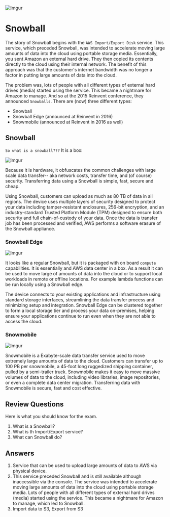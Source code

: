 ![Imgur](https://i.imgur.com/so3NXVC.png)

Snowball
======

The story of Snowball begins with the `AWS Import/Export Disk` service. This service, which preceded Snowball, was 
intended to accelerate moving large amounts of data into the cloud using portable storage media. Essentially, 
you sent Amazon an external hard drive.  They then copied its contents directly to the cloud using 
their internal network. The benefit of this approach was that the customer's internet bandwidth was
no longer a factor in putting large amounts of data into the cloud.

The problem was, lots of people with all different types of external hard drives (media) started using
the service. This became a nightmare for Amazon to manage. And so at the 2015 Reinvent conference, they announced
`Snowballs`.  There are (now) three different types:

  * Snowball
  * Snowball Edge (announced at Reinvent in 2016)
  * Snowmobile (announced at Reinvent in 2016 as well)
  

## Snowball

`So what is a snowball???` It is a box:

![Imgur](https://i.imgur.com/14EPlnc.png)
  

Because it is hardware, it obfuscates the common challenges with large scale data transfer-- aka network costs, transfer
time, and (of course) security. Transferring data using a Snowball is simple, fast, secure and cheap. 

Using Snowball, customers can upload as much as 80 TB of data in all regions. The device uses multiple layers of 
security designed to protect your data including tamper-resistant enclosures, 256-bit encryption, and an industry-standard 
Trusted Platform Module (TPM) designed to ensure both security and full chain-of-custody of your data. Once the data is 
transfer job has been processed and verified, AWS performs a software erasure of the Snowball appliance.


### Snowball Edge

![Imgur](https://i.imgur.com/14EPlnc.png)


It looks like a regular Snowball, but it is packaged with on board `compute` capabilities. It is essentially and 
AWS data center in a box. As a result it can be used to move large of amounts of data into the cloud or to 
support local workloads in remote or offline locations. For example lambda functions can be run locally 
using a Snowball edge.

The device connects to your existing applications and infrastructure using standard storage interfaces, streamlining the
data transfer process and minimizing setup and integration. Snowball Edge can be clustered together to form a local 
storage tier and process your data on-premises, helping ensure your applications continue to run even when they are not 
able to access the cloud. 


### Snowmobile

![Imgur](https://i.imgur.com/Wd0uTcv.png)


Snowmobile is a Exabyte-scale data transfer service used to move extremely large amounts of data to the cloud. Customers
can transfer up to 100 PB per snowmobile, a 45-foot long ruggedized shipping container, pulled by a semi-trailer 
truck. Snowmobile makes it easy to move massive volumes of data to the cloud, including video libraries, image
repositories, or even a complete data center migration. Transferring data with Snowmobile is secure, fast and cost
effective.


## Review Questions

Here is what you should know for the exam.

1.  What is a Snowball?
2.  What is th Import/Export service?
3.  What can Snowball do?


## Answers

1.  Service that can be used to upload large amounts of data to AWS via physical device.
2.  This service preceded Snowball and is still available although inaccessible via the console. The service 
    was intended to accelerate moving large amounts of data into the cloud using portable storage media. 
    Lots of people with all different types of external hard drives (media) started using
    the service. This became a nightmare for Amazon to manage, which led to Snowball.
3.  Import data to S3, Export from S3



